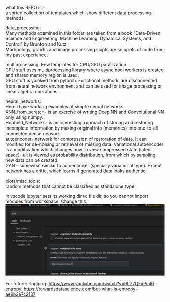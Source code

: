 what this REPO is: <br>
a sorted collection of templates which show different data processing methods. 

data_processing:<br>
    Many methods examined in this folder are taken from a book "Data-Driven Science and Engineering: Machine Learning, Dynamical Systems, and Control"  by Brunton and Kutz.<br>
    Morhpology, graphs and image processing scipts are snippets of code from my past experience.<br>

multiprocessing:
    Few templates for CPU/GPU parallization. <br>
    CPU stuff uses multiprocessing library where async pool workers is created and shared memory region is used.<br>
    GPU stuff is yoinked from pytorch. Functional methods are disconnected from neural network environment and can be used for image processing or linear algebra operations.<br>

neural_networks:<br>
    Here i have working examples of simple neural networks<br>
    XNN_from_scratch- is an exercise of writing Deep NN and Convolutional NN only using numpy.<br>
    Hopfield_Networks- is an interesting approach of storing and restoring incomplete information by making original info (memories) into one-to-all connected dense network.<br>
    autoencoder- network for compression of restoration of data. It can modified for de-noising or retrieval of missing data. Variational autoencoder is a modification which changes how to view compressed state (latent space)- uit is viewed as probability distribution, from which by sampling, new data can be created.<br>
    GAN - somewhat similar to autoencoder (specially variational type). Except network has a critic, which learns if generated data looks authentic.<br>

plots/misc_tools:<br>
    random methods that cannot be classified as standalone type.<br>

in vscode jupyter sets its working dir to file dir, so you cannot import modules from workspace. Change this:
![jup_repo_dir](image.png)
    
For future:
    -logging: https://www.youtube.com/watch?v=9L77QExPmI0
    -entropy: https://towardsdatascience.com/but-what-is-entropy-ae9b2e7c2137
